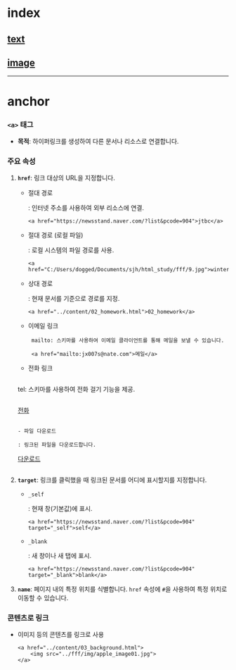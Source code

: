 











<h1>
    index
</h1>


<h2><a href="https://bmnbjo.github.io/text/">text</a></h2>

<h2><a href="https://bmnbjo.github.io/image/">image</a></h2>









---



# anchor



### `<a>` 태그

- **목적**: 하이퍼링크를 생성하여 다른 문서나 리소스로 연결합니다.

### 주요 속성

1. **`href`**: 링크 대상의 URL을 지정합니다.

   - 절대 경로

     : 인터넷 주소를 사용하여 외부 리소스에 연결.

     ```
     <a href="https://newsstand.naver.com/?list&pcode=904">jtbc</a>
     ```

   - 절대 경로 (로컬 파일)

     : 로컬 시스템의 파일 경로를 사용.

     ```
     <a href="C:/Users/dogged/Documents/sjh/html_study/fff/9.jpg">winter</a>
     ```

   - 상대 경로

     : 현재 문서를 기준으로 경로를 지정.

     ```
     <a href="../content/02_homework.html">02_homework</a>
     ```

   - 이메일 링크

     ```
      mailto: 스키마를 사용하여 이메일 클라이언트를 통해 메일을 보낼 수 있습니다.
     ```
     
     ```
      <a href="mailto:jx007s@nate.com">메일</a>
     ```
     
   - 전화 링크

     ```
    tel: 스키마를 사용하여 전화 걸기 기능을 제공.
     ```
   
     ```
     <a href="tel:010-1234-5678">전화</a>
     ```
   
   - 파일 다운로드
   
     : 링크된 파일을 다운로드합니다.

     ```
      <a href="../fff/aaa.zip">다운로드</a>
     ```

2. **`target`**: 링크를 클릭했을 때 링크된 문서를 어디에 표시할지를 지정합니다.

   - `_self`

     : 현재 창(기본값)에 표시.

     ```
     <a href="https://newsstand.naver.com/?list&pcode=904" target="_self">self</a>
     ```

   - `_blank`

     : 새 창이나 새 탭에 표시.

     ```
     <a href="https://newsstand.naver.com/?list&pcode=904" target="_blank">blank</a>
     ```

3. **`name`**: 페이지 내의 특정 위치를 식별합니다. `href` 속성에 `#`을 사용하여 특정 위치로 이동할 수 있습니다.



### 콘텐츠로 링크

- 이미지 등의 콘텐츠를 링크로 사용

  ```
  <a href="../content/03_background.html">
      <img src="../fff/img/apple_image01.jpg">
  </a>
  ```
